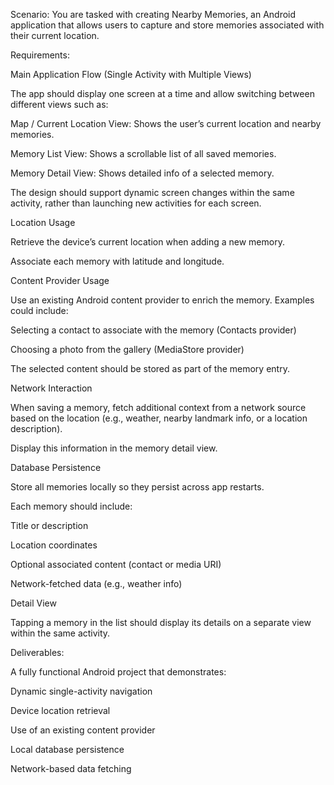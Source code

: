 Scenario:
You are tasked with creating Nearby Memories, an Android application that allows users to capture and store memories associated with their current location.

Requirements:

Main Application Flow (Single Activity with Multiple Views)

The app should display one screen at a time and allow switching between different views such as:

Map / Current Location View: Shows the user’s current location and nearby memories.

Memory List View: Shows a scrollable list of all saved memories.

Memory Detail View: Shows detailed info of a selected memory.

The design should support dynamic screen changes within the same activity, rather than launching new activities for each screen.

Location Usage

Retrieve the device’s current location when adding a new memory.

Associate each memory with latitude and longitude.

Content Provider Usage

Use an existing Android content provider to enrich the memory. Examples could include:

Selecting a contact to associate with the memory (Contacts provider)

Choosing a photo from the gallery (MediaStore provider)

The selected content should be stored as part of the memory entry.

Network Interaction

When saving a memory, fetch additional context from a network source based on the location (e.g., weather, nearby landmark info, or a location description).

Display this information in the memory detail view.

Database Persistence

Store all memories locally so they persist across app restarts.

Each memory should include:

Title or description

Location coordinates

Optional associated content (contact or media URI)

Network-fetched data (e.g., weather info)

Detail View

Tapping a memory in the list should display its details on a separate view within the same activity.

Deliverables:

A fully functional Android project that demonstrates:

Dynamic single-activity navigation

Device location retrieval

Use of an existing content provider

Local database persistence

Network-based data fetching

